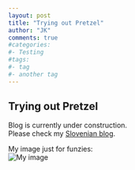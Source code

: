 ```yaml
--- 
layout: post
title: "Trying out Pretzel"
author: "JK"
comments: true
#categories:
#- Testing
#tags:
#- tag
#- another tag
---
```


## Trying out Pretzel

Blog is currently under construction.<br/>
Please check my [Slovenian blog][1].

My image just for funzies: <br/>
![My image][my image URL]

[1]: http://jernejkavka.wordpress.com/ "My Slovenian blog"
[my image URL]: https://1.gravatar.com/avatar/a0b9bf721378bbc997751800c3df2d73?s=128&d=identicon&r=G
